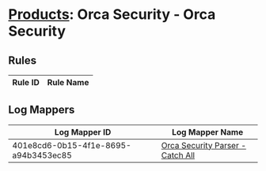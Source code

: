 # [Products](README.md): Orca Security - Orca Security

## Rules

|Rule ID|Rule Name|
|----|----|


## Log Mappers

|Log Mapper ID|Log Mapper Name|
|----|----|
|401e8cd6-0b15-4f1e-8695-a94b3453ec85|[Orca Security Parser - Catch All](../mappings/401e8cd6-0b15-4f1e-8695-a94b3453ec85.md)|


